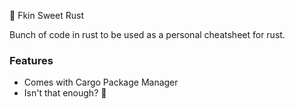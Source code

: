 🦀 Fkin Sweet Rust

Bunch of code in rust to be used as a personal cheatsheet for rust.

### Features
 - Comes with Cargo Package Manager
 - Isn't that enough? 🦀
